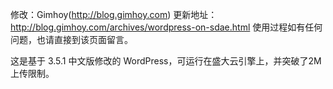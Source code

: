 
修改：Gimhoy(http://blog.gimhoy.com)
更新地址：http://blog.gimhoy.com/archives/wordpress-on-sdae.html
使用过程如有任何问题，也请直接到该页面留言。


这是基于 3.5.1 中文版修改的 WordPress，可运行在盛大云引擎上，并突破了2M上传限制。
